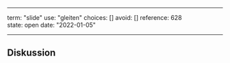 
---
term:      "slide"
use:       "gleiten"
choices:   []
avoid:     []
reference: 628        
state:     open
date:      "2022-01-05"

---

## Diskussion

